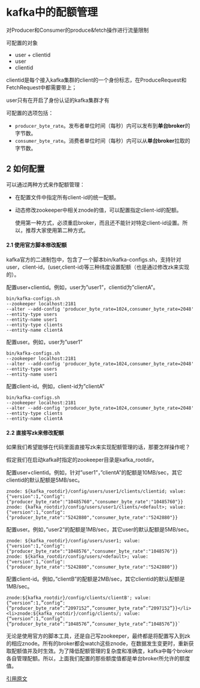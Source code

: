 # kafka中的配额管理

对Producer和Consumer的produce&fetch操作进行流量限制



可配置的对象

- user + clientid
- user
- clientid



clientid是每个接入kafka集群的client的一个身份标志，在ProduceRequest和FetchRequest中都需要带上；

user只有在开启了身份认证的kafka集群才有



可配置的选项包括：

- `producer_byte_rate`。发布者单位时间（每秒）内可以发布到**单台broker**的字节数。
- `consumer_byte_rate`。消费者单位时间（每秒）内可以从**单台broker**拉取的字节数。



## 2 如何配置

可以通过两种方式来作配额管理：

- 在配置文件中指定所有client-id的统一配额。

- 动态修改zookeeper中相关znode的值，可以配置指定client-id的配额。

  使用第一种方式，必须重启broker，而且还不能针对特定client-id设置。所以，推荐大家使用第二种方式。

#### 2.1 使用官方脚本修改配额

kafka官方的二进制包中，包含了一个脚本bin/kafka-configs.sh，支持针对user，client-id，(user,client-id)等三种纬度设置配额（也是通过修改zk来实现的）。

配置user+clientid。例如，user为”user1”，clientid为”clientA”。

```shell
bin/kafka-configs.sh  
--zookeeper localhost:2181 
--alter --add-config 'producer_byte_rate=1024,consumer_byte_rate=2048' 
--entity-type users 
--entity-name user1 
--entity-type clients 
--entity-name clientA

```


配置user。例如，user为”user1”

```shell
bin/kafka-configs.sh  
--zookeeper localhost:2181 
--alter --add-config 'producer_byte_rate=1024,consumer_byte_rate=2048' 
--entity-type users 
--entity-name user1
```


配置client-id。例如，client-id为”clientA”

```shell
bin/kafka-configs.sh 
--zookeeper localhost:2181 
--alter --add-config 'producer_byte_rate=1024,consumer_byte_rate=2048' 
--entity-type clients 
--entity-name clientA

```


#### 2.2 直接写zk来修改配额

如果我们希望能够在代码里面直接写zk来实现配额管理的话，那要怎样操作呢？

假定我们在启动kafka时指定的zookeeper目录是kafka_rootdir。

配置user+clientid。例如，针对”user1”，”clientA”的配额是10MB/sec，其它clientid的默认配额是5MB/sec。 

```
znode: ${kafka_rootdir}/config/users/user1/clients/clientid; value: {"version":1,"config":{"producer_byte_rate":"10485760","consumer_byte_rate":"10485760"}}
znode: {kafka_rootdir}/config/users/user1/clients/<default>; value: {"version":1,"config":{"producer_byte_rate":"5242880","consumer_byte_rate":"5242880"}}

```



配置user。例如，”user2”的配额是1MB/sec，其它user的默认配额是5MB/sec。

```
znode: ${kafka_rootdir}/config/users/user1; value: {"version":1,"config":{"producer_byte_rate":"1048576","consumer_byte_rate":"1048576"}}
znode: ${kafka_rootdir/config/users/<default>; value: {"version":1,"config":{"producer_byte_rate":"5242880","consumer_byte_rate":"5242880"}}
```



配置client-id。例如，”clientB”的配额是2MB/sec，其它clientid的默认配额是1MB/sec。 

```
znode:${kafka_rootdir}/config/clients/clientB'; value:{“version”:1,”config”:{“producer_byte_rate”:”2097152”,”consumer_byte_rate”:”2097152”}}</li> 
<li>znode:${kafka_rootdir}/config/clients/; value:{“version”:1,”config”:{“producer_byte_rate”:”1048576”,”consumer_byte_rate”:”1048576”}}`
```


无论是使用官方的脚本工具，还是自己写zookeeper，最终都是将配置写入到zk的相应znode。所有的broker都会watch这些znode，在数据发生变更时，重新获取配额值并及时生效。为了降低配额管理的复杂度和准确度，kafka中每个broker各自管理配额。所以，上面我们配置的那些额度值都是单台broker所允许的额度值。



[引用原文](https://blog.csdn.net/shuxiaogd/article/details/79390938)

